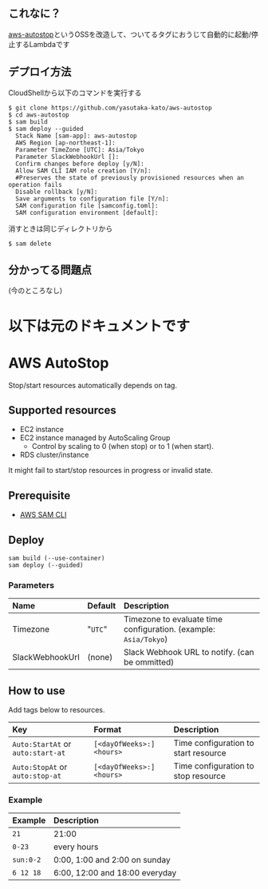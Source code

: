 ## これなに？

[aws-autostop](https://github.com/yasutaka-kato/aws-autostop)というOSSを改造して、ついてるタグにおうじて自動的に起動/停止するLambdaです

## デプロイ方法

CloudShellから以下のコマンドを実行する

```
$ git clone https://github.com/yasutaka-kato/aws-autostop
$ cd aws-autostop
$ sam build
$ sam deploy --guided
  Stack Name [sam-app]: aws-autostop
  AWS Region [ap-northeast-1]: 
  Parameter TimeZone [UTC]: Asia/Tokyo
  Parameter SlackWebhookUrl []: 
  Confirm changes before deploy [y/N]: 
  Allow SAM CLI IAM role creation [Y/n]: 
  #Preserves the state of previously provisioned resources when an operation fails
  Disable rollback [y/N]: 
  Save arguments to configuration file [Y/n]: 
  SAM configuration file [samconfig.toml]: 
  SAM configuration environment [default]: 
```

消すときは同じディレクトリから

```
$ sam delete
```

## 分かってる問題点

(今のところなし)

# 以下は元のドキュメントです

# AWS AutoStop

Stop/start resources automatically depends on tag.

## Supported resources

- EC2 instance
- EC2 instance managed by AutoScaling Group
  - Control by scaling to 0 (when stop) or to 1 (when start).
- RDS cluster/instance

It might fail to start/stop resources in progress or invalid state.

## Prerequisite

- [AWS SAM CLI](https://docs.aws.amazon.com/ja_jp/serverless-application-model/latest/developerguide/install-sam-cli.html)

## Deploy

```shell
sam build (--use-container)
sam deploy (--guided)
```

### Parameters

|Name|Default|Description|
|:--|:--|:--|
|Timezone|"`UTC`"|Timezone to evaluate time configuration. (example: `Asia/Tokyo`)|
|SlackWebhookUrl|(none)|Slack Webhook URL to notify. (can be ommitted)|

## How to use

Add tags below to resources.

|Key|Format|Description|
|:--|:--|:--|
|`Auto:StartAt` or `auto:start-at`|`[<dayOfWeeks>:]<hours>`|Time configuration to start resource|
|`Auto:StopAt` or `auto:stop-at`|`[<dayOfWeeks>:]<hours>`|Time configuration to stop resource|

### Example

|Example|Description|
|:--|:--|
|`21`|21:00|
|`0-23`|every hours|
|`sun:0-2`|0:00, 1:00 and 2:00 on sunday|
|`6 12 18`|6:00, 12:00 and 18:00 everyday|
